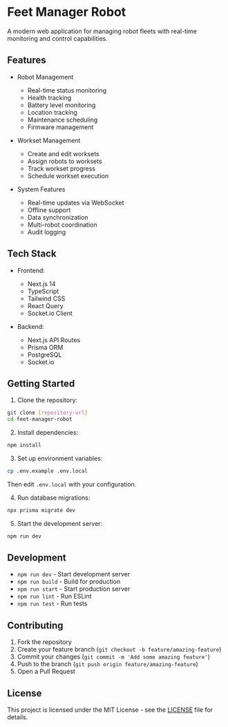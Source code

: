 # Feet Manager Robot

A modern web application for managing robot fleets with real-time monitoring and control capabilities.

## Features

- Robot Management
  - Real-time status monitoring
  - Health tracking
  - Battery level monitoring
  - Location tracking
  - Maintenance scheduling
  - Firmware management

- Workset Management
  - Create and edit worksets
  - Assign robots to worksets
  - Track workset progress
  - Schedule workset execution

- System Features
  - Real-time updates via WebSocket
  - Offline support
  - Data synchronization
  - Multi-robot coordination
  - Audit logging

## Tech Stack

- Frontend:
  - Next.js 14
  - TypeScript
  - Tailwind CSS
  - React Query
  - Socket.io Client

- Backend:
  - Next.js API Routes
  - Prisma ORM
  - PostgreSQL
  - Socket.io

## Getting Started

1. Clone the repository:
```bash
git clone [repository-url]
cd feet-manager-robot
```

2. Install dependencies:
```bash
npm install
```

3. Set up environment variables:
```bash
cp .env.example .env.local
```
Then edit `.env.local` with your configuration.

4. Run database migrations:
```bash
npx prisma migrate dev
```

5. Start the development server:
```bash
npm run dev
```

## Development

- `npm run dev` - Start development server
- `npm run build` - Build for production
- `npm run start` - Start production server
- `npm run lint` - Run ESLint
- `npm run test` - Run tests

## Contributing

1. Fork the repository
2. Create your feature branch (`git checkout -b feature/amazing-feature`)
3. Commit your changes (`git commit -m 'Add some amazing feature'`)
4. Push to the branch (`git push origin feature/amazing-feature`)
5. Open a Pull Request

## License

This project is licensed under the MIT License - see the [LICENSE](LICENSE) file for details. 